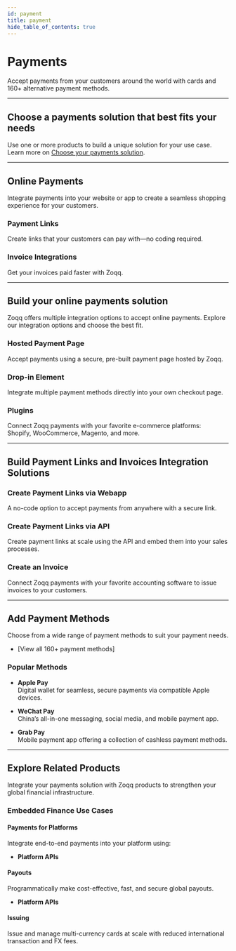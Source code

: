```yaml
---
id: payment
title: payment
hide_table_of_contents: true
---
```


# Payments

Accept payments from your customers around the world with cards and 160+ alternative payment methods.

---

## Choose a payments solution that best fits your needs

Use one or more products to build a unique solution for your use case.  
Learn more on [Choose your payments solution](#).

---

## Online Payments

Integrate payments into your website or app to create a seamless shopping experience for your customers.

### Payment Links

Create links that your customers can pay with—no coding required.

### Invoice Integrations

Get your invoices paid faster with Zoqq.

---

## Build your online payments solution

Zoqq offers multiple integration options to accept online payments. Explore our integration options and choose the best fit.

### Hosted Payment Page

Accept payments using a secure, pre-built payment page hosted by Zoqq.

### Drop-in Element

Integrate multiple payment methods directly into your own checkout page.

### Plugins

Connect Zoqq payments with your favorite e-commerce platforms:  
Shopify, WooCommerce, Magento, and more.

---

## Build Payment Links and Invoices Integration Solutions

### Create Payment Links via Webapp

A no-code option to accept payments from anywhere with a secure link.

### Create Payment Links via API

Create payment links at scale using the API and embed them into your sales processes.

### Create an Invoice

Connect Zoqq payments with your favorite accounting software to issue invoices to your customers.

---

## Add Payment Methods

Choose from a wide range of payment methods to suit your payment needs.

- [View all 160+ payment methods]

### Popular Methods

- **Apple Pay**  
  Digital wallet for seamless, secure payments via compatible Apple devices.

- **WeChat Pay**  
  China’s all-in-one messaging, social media, and mobile payment app.

- **Grab Pay**  
  Mobile payment app offering a collection of cashless payment methods.

---

## Explore Related Products

Integrate your payments solution with Zoqq products to strengthen your global financial infrastructure.

### Embedded Finance Use Cases

#### Payments for Platforms

Integrate end-to-end payments into your platform using:

- **Platform APIs**

#### Payouts

Programmatically make cost-effective, fast, and secure global payouts.

- **Platform APIs**

#### Issuing

Issue and manage multi-currency cards at scale with reduced international transaction and FX fees.
